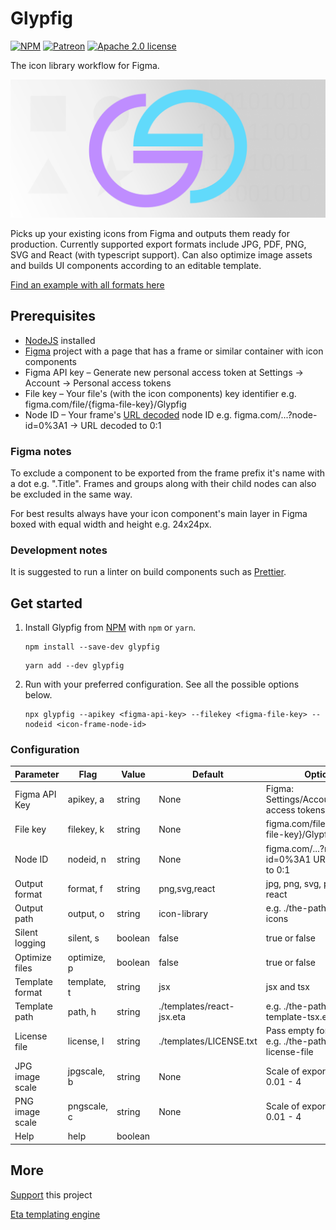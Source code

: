 # Glypfig

[![NPM](https://img.shields.io/npm/v/glypfig/latest?style=flat-square&logo=npm)](https://www.npmjs.com/package/glypfig)
[![Patreon](https://img.shields.io/badge/Patreon-donate-blue?style=flat-square&logo=patreon)](https://www.patreon.com/Glypfig)
[![Apache 2.0 license](https://img.shields.io/badge/license-Apache%202.0-blue?style=flat-square&logo=apache)](https://www.apache.org/licenses/LICENSE-2.0)

The icon library workflow for Figma.

![Glypfig icon library creator](https://raw.githubusercontent.com/laitine/glypfig/main/header.png)

Picks up your existing icons from Figma and outputs them ready for production. Currently supported export formats include JPG, PDF, PNG, SVG and React (with typescript support). Can also optimize image assets and builds UI components according to an editable template.

[Find an example with all formats here](https://laitine.github.io/glypfig/)

## Prerequisites

* [NodeJS](https://nodejs.org/) installed
* [Figma](https://www.figma.com/) project with a page that has a frame or similar container with icon components
* Figma API key – Generate new personal access token at Settings -> Account -> Personal access tokens
* File key – Your file's (with the icon components) key identifier e.g. figma.com/file/{figma-file-key}/Glypfig
* Node ID – Your frame's [URL decoded](https://www.urldecoder.io/) node ID e.g. figma.com/...?node-id=0%3A1 -> URL decoded to 0:1

### Figma notes

To exclude a component to be exported from the frame prefix it's name with a dot e.g. ".Title". Frames and groups along with their child nodes can also be excluded in the same way.

For best results always have your icon component's main layer in Figma boxed with equal width and height e.g. 24x24px.

### Development notes

It is suggested to run a linter on build components such as [Prettier](https://prettier.io/).

## Get started

1. Install Glypfig from [NPM](https://www.npmjs.com/package/glypfig) with `npm` or `yarn`.

    ```shell
    npm install --save-dev glypfig
    ```

    ```shell
    yarn add --dev glypfig
    ```

2. Run with your preferred configuration. See all the possible options below.

    ```shell
    npx glypfig --apikey <figma-api-key> --filekey <figma-file-key> --nodeid <icon-frame-node-id>
    ```

### Configuration

| Parameter       |  Flag          | Value   | Default                    | Options                                                      |
| --------------- | -------------- | ------- | -------------------------- | ------------------------------------------------------------ |
| Figma API Key   | apikey, a      | string  | None                       | Figma: Settings/Account/Personal access tokens               |
| File key        | filekey, k     | string  | None                       | figma.com/file/{figma-file-key}/Glypfig                      |
| Node ID         | nodeid, n      | string  | None                       | figma.com/...?node-id=0%3A1 URL decoded to 0:1               |
| Output format   | format, f      | string  | png,svg,react              | jpg, png, svg, pdf and react                                 |
| Output path     | output, o      | string  | icon-library               | e.g. ./the-path/to/your-icons                                |
| Silent logging  | silent, s      | boolean | false                      | true or false                                                |
| Optimize files  | optimize, p    | boolean | false                      | true or false                                                |
| Template format | template, t    | string  | jsx                        | jsx and tsx                                                  |
| Template path   | path, h        | string  | ./templates/react-jsx.eta  | e.g. ./the-path/to/your-template-tsx.eta                     |
| License file    | license, l     | string  | ./templates/LICENSE.txt    | Pass empty for default, e.g. ./the-path/to/your-license-file |
| JPG image scale | jpgscale, b    | string  | None                       | Scale of exported image 0.01 - 4                             |
| PNG image scale | pngscale, c    | string  | None                       | Scale of exported image 0.01 - 4                             |
| Help            | help           | boolean |                            |                                                              |

## More

[Support](https://www.patreon.com/Glypfig) this project

[Eta templating engine](https://eta.js.org/)
